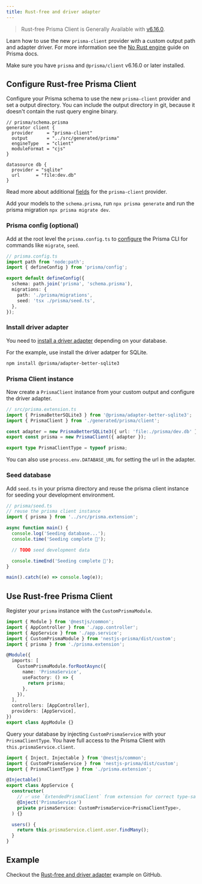 ```yaml
---
title: Rust-free and driver adapter
---
```


> Rust-free Prisma Client is Generally Available with [v6.16.0](https://github.com/prisma/prisma/releases/tag/6.16.0).

Learn how to use the new `prisma-client` provider with a custom output path and adapter driver. For more information see the [No Rust engine](https://www.prisma.io/docs/orm/prisma-client/setup-and-configuration/no-rust-engine) guide on Prisma docs. 

Make sure you have `prisma` and `@prisma/client` v6.16.0 or later installed.

## Configure Rust-free Prisma Client

Configure your Prisma schema to use the new `prisma-client` provider and set a output directory. You can include the output directory in git, because it doesn't contain the rust query engine binary. 

```prisma
// prisma/schema.prisma
generator client {
  provider     = "prisma-client"
  output       = "../src/generated/prisma"
  engineType   = "client"
  moduleFormat = "cjs"
}

datasource db {
  provider = "sqlite"
  url      = "file:dev.db"
}
```

Read more about additional [fields](https://www.prisma.io/docs/orm/reference/prisma-schema-reference#fields-for-prisma-client-provider) for the `prisma-client` provider.

Add your models to the `schema.prisma`, run `npx prisma generate` and run the prisma migration `npx prisma migrate dev`.

### Prisma config (optional)

Add at the root level the `prisma.config.ts` to [configure](https://www.prisma.io/docs/orm/reference/prisma-config-reference) the Prisma CLI for commands like `migrate`, `seed`.

```ts
// prisma.config.ts
import path from 'node:path';
import { defineConfig } from 'prisma/config';

export default defineConfig({
  schema: path.join('prisma', 'schema.prisma'),
  migrations: {
    path: './prisma/migrations',
    seed: 'tsx ./prisma/seed.ts',
  },
});
```

### Install driver adapter

You need to [install a driver adapter](https://www.prisma.io/docs/orm/prisma-client/setup-and-configuration/no-rust-engine#3-install-the-driver-adapter) depending on your database.

For the example, use install the driver adatper for SQLite.

```bash
npm install @prisma/adapter-better-sqlite3
```

### Prisma Client instance

Now create a `PrismaClient` instance from your custom output and configure the driver adapter.

```ts
// src/prisma.extension.ts
import { PrismaBetterSQLite3 } from '@prisma/adapter-better-sqlite3';
import { PrismaClient } from './generated/prisma/client';

const adapter = new PrismaBetterSQLite3({ url: 'file:./prisma/dev.db' });
export const prisma = new PrismaClient({ adapter });

export type PrismaClientType = typeof prisma;
```

You can also use `process.env.DATABASE_URL` for setting the url in the adapter.

### Seed database

Add `seed.ts` in your prisma directory and reuse the prisma client instance for seeding your development environment.

```ts
// prisma/seed.ts
// reuse the prisma client instance
import { prisma } from '../src/prisma.extension';

async function main() {
  console.log('Seeding database...');
  console.time('Seeding complete 🌱');

  // TODO seed development data

  console.timeEnd('Seeding complete 🌱');
}

main().catch((e) => console.log(e));
```

## Use Rust-free Prisma Client

Register your `prisma` instance with the `CustomPrismaModule`.

```ts
import { Module } from '@nestjs/common';
import { AppController } from './app.controller';
import { AppService } from './app.service';
import { CustomPrismaModule } from 'nestjs-prisma/dist/custom';
import { prisma } from './prisma.extension';

@Module({
  imports: [
    CustomPrismaModule.forRootAsync({
      name: 'PrismaService',
      useFactory: () => {
        return prisma;
      },
    }),
  ],
  controllers: [AppController],
  providers: [AppService],
})
export class AppModule {}
```

Query your database by injecting `CustomPrismaService` with your `PrismaClientType`. You have full access to the Prisma Client with `this.prismaService.client`.

```ts
import { Inject, Injectable } from '@nestjs/common';
import { CustomPrismaService } from 'nestjs-prisma/dist/custom';
import { PrismaClientType } from './prisma.extension';

@Injectable()
export class AppService {
  constructor(
    // ✅ use `ExtendedPrismaClient` from extension for correct type-safety
    @Inject('PrismaService')
    private prismaService: CustomPrismaService<PrismaClientType>,
  ) {}

  users() {
    return this.prismaService.client.user.findMany();
  }
}
```

## Example

Checkout the [Rust-free and driver adapter](https://github.com/notiz-dev/nestjs-prisma/blob/main/examples/extensions/src/query-logging.extension.ts) example on GitHub.